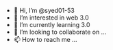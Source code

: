 - 👋 Hi, I’m @syed01-53
- 👀 I’m interested in web 3.0
- 🌱 I’m currently learning 3.0
- 💞️ I’m looking to collaborate on ...
- 📫 How to reach me ...

<!---
syed01-53/syed01-53 is a ✨ special ✨ repository because its `README.md` (this file) appears on your GitHub profile.
You can click the Preview link to take a look at your changes.
--->

